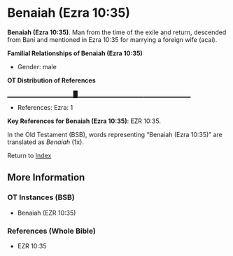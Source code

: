 # Benaiah (Ezra 10:35)
**Benaiah (Ezra 10:35)**. 
Man from the time of the exile and return, descended from Bani and mentioned in Ezra 10:35 for marrying a foreign wife (acai). 




**Familial Relationships of Benaiah (Ezra 10:35)**


* Gender: male


**OT Distribution of References**

▁▁▁▁▁▁▁▁▁▁▁▁▁▁█▁▁▁▁▁▁▁▁▁▁▁▁▁▁▁▁▁▁▁▁▁▁▁▁
* References: Ezra: 1



**Key References for Benaiah (Ezra 10:35)**: 
EZR 10:35. 


In the Old Testament (BSB), words representing “Benaiah (Ezra 10:35)” are translated as 
*Benaiah* (1x). 




Return to [Index](00-Index.md)

## More Information

### OT Instances (BSB)

* Benaiah (EZR 10:35)



### References (Whole Bible)

* EZR 10:35



